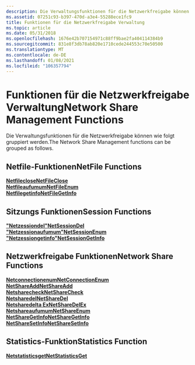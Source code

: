 ```yaml
---
description: Die Verwaltungsfunktionen für die Netzwerkfreigabe können wie folgt gruppiert werden.
ms.assetid: 07251c93-b397-470d-a3e4-55288ece1fc9
title: Funktionen für die Netzwerkfreigabe Verwaltung
ms.topic: article
ms.date: 05/31/2018
ms.openlocfilehash: 1676e42b707154971c88ff9bae2fa404114384b9
ms.sourcegitcommit: 831e8f3db78ab820e1710cede244553c70e50500
ms.translationtype: MT
ms.contentlocale: de-DE
ms.lasthandoff: 01/08/2021
ms.locfileid: "106357794"
---
```

# <a name="network-share-management-functions"></a><span data-ttu-id="29775-103">Funktionen für die Netzwerkfreigabe Verwaltung</span><span class="sxs-lookup"><span data-stu-id="29775-103">Network Share Management Functions</span></span>

<span data-ttu-id="29775-104">Die Verwaltungsfunktionen für die Netzwerkfreigabe können wie folgt gruppiert werden.</span><span class="sxs-lookup"><span data-stu-id="29775-104">The Network Share Management functions can be grouped as follows.</span></span>

## <a name="netfile-functions"></a><span data-ttu-id="29775-105">Netfile-Funktionen</span><span class="sxs-lookup"><span data-stu-id="29775-105">NetFile Functions</span></span>

<dl>

[<span data-ttu-id="29775-106">**Netfileclose**</span><span class="sxs-lookup"><span data-stu-id="29775-106">**NetFileClose**</span></span>](/windows/desktop/api/Lmshare/nf-lmshare-netfileclose)  
[<span data-ttu-id="29775-107">**Netfileaufumum**</span><span class="sxs-lookup"><span data-stu-id="29775-107">**NetFileEnum**</span></span>](/windows/desktop/api/Lmshare/nf-lmshare-netfileenum)  
[<span data-ttu-id="29775-108">**Netfilegetinfo**</span><span class="sxs-lookup"><span data-stu-id="29775-108">**NetFileGetInfo**</span></span>](/windows/desktop/api/Lmshare/nf-lmshare-netfilegetinfo)  
</dl>

## <a name="session-functions"></a><span data-ttu-id="29775-109">Sitzungs Funktionen</span><span class="sxs-lookup"><span data-stu-id="29775-109">Session Functions</span></span>

<dl>

[<span data-ttu-id="29775-110">**"Netzessiondel"**</span><span class="sxs-lookup"><span data-stu-id="29775-110">**NetSessionDel**</span></span>](/windows/desktop/api/Lmshare/nf-lmshare-netsessiondel)  
[<span data-ttu-id="29775-111">**"Netzessionaufumum"**</span><span class="sxs-lookup"><span data-stu-id="29775-111">**NetSessionEnum**</span></span>](/windows/desktop/api/Lmshare/nf-lmshare-netsessionenum)  
[<span data-ttu-id="29775-112">**"Netzessiongetinfo"**</span><span class="sxs-lookup"><span data-stu-id="29775-112">**NetSessionGetInfo**</span></span>](/windows/desktop/api/Lmshare/nf-lmshare-netsessiongetinfo)  
</dl>

## <a name="network-share-functions"></a><span data-ttu-id="29775-113">Netzwerkfreigabe Funktionen</span><span class="sxs-lookup"><span data-stu-id="29775-113">Network Share Functions</span></span>

<dl>

[<span data-ttu-id="29775-114">**Netconnectionenum**</span><span class="sxs-lookup"><span data-stu-id="29775-114">**NetConnectionEnum**</span></span>](/windows/desktop/api/Lmshare/nf-lmshare-netconnectionenum)  
[<span data-ttu-id="29775-115">**NetShareAdd**</span><span class="sxs-lookup"><span data-stu-id="29775-115">**NetShareAdd**</span></span>](/windows/desktop/api/Lmshare/nf-lmshare-netshareadd)  
[<span data-ttu-id="29775-116">**Netsharecheck**</span><span class="sxs-lookup"><span data-stu-id="29775-116">**NetShareCheck**</span></span>](/windows/desktop/api/Lmshare/nf-lmshare-netsharecheck)  
[<span data-ttu-id="29775-117">**Netsharedel**</span><span class="sxs-lookup"><span data-stu-id="29775-117">**NetShareDel**</span></span>](/windows/desktop/api/Lmshare/nf-lmshare-netsharedel)  
[<span data-ttu-id="29775-118">**Netsharedelta Ex**</span><span class="sxs-lookup"><span data-stu-id="29775-118">**NetShareDelEx**</span></span>](/windows/desktop/api/Lmshare/nf-lmshare-netsharedelex)  
[<span data-ttu-id="29775-119">**Netshareaufumum**</span><span class="sxs-lookup"><span data-stu-id="29775-119">**NetShareEnum**</span></span>](/windows/desktop/api/Lmshare/nf-lmshare-netshareenum)  
[<span data-ttu-id="29775-120">**NetShareGetInfo**</span><span class="sxs-lookup"><span data-stu-id="29775-120">**NetShareGetInfo**</span></span>](/windows/desktop/api/Lmshare/nf-lmshare-netsharegetinfo)  
[<span data-ttu-id="29775-121">**NetShareSetInfo**</span><span class="sxs-lookup"><span data-stu-id="29775-121">**NetShareSetInfo**</span></span>](/windows/desktop/api/Lmshare/nf-lmshare-netsharesetinfo)  
</dl>

## <a name="statistics-function"></a><span data-ttu-id="29775-122">Statistics-Funktion</span><span class="sxs-lookup"><span data-stu-id="29775-122">Statistics Function</span></span>

<dl>

[<span data-ttu-id="29775-123">**Netstatisticsget**</span><span class="sxs-lookup"><span data-stu-id="29775-123">**NetStatisticsGet**</span></span>](/windows/desktop/api/Lmstats/nf-lmstats-netstatisticsget)  
</dl>

 

 



